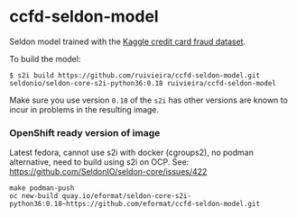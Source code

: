 # ccfd-seldon-model

Seldon model trained with the [Kaggle credit card fraud dataset](https://www.kaggle.com/mlg-ulb/creditcardfraud).

To build the model:

```shell
$ s2i build https://github.com/ruivieira/ccfd-seldon-model.git seldonio/seldon-core-s2i-python36:0.18 ruivieira/ccfd-seldon-model
```

Make sure you use version `0.18` of the `s2i` has other versions are known to incur in problems in the resulting image.


### OpenShift ready version of image

Latest fedora, cannot use s2i with docker (cgroups2), no podman alternative, need to build using s2i on OCP. See: https://github.com/SeldonIO/seldon-core/issues/422

```
make podman-push
oc new-build quay.io/eformat/seldon-core-s2i-python36:0.18~https://github.com/eformat/ccfd-seldon-model.git
```